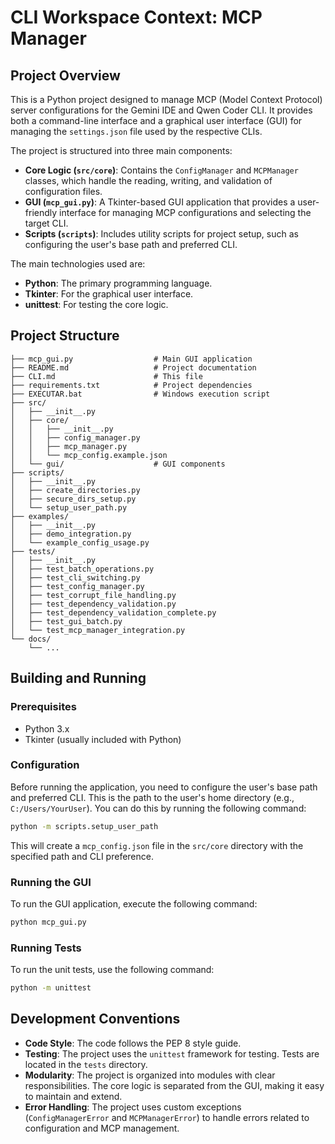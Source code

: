 # CLI Workspace Context: MCP Manager

## Project Overview

This is a Python project designed to manage MCP (Model Context Protocol) server configurations for the Gemini IDE and Qwen Coder CLI. It provides both a command-line interface and a graphical user interface (GUI) for managing the `settings.json` file used by the respective CLIs.

The project is structured into three main components:

*   **Core Logic (`src/core`)**: Contains the `ConfigManager` and `MCPManager` classes, which handle the reading, writing, and validation of configuration files.
*   **GUI (`mcp_gui.py`)**: A Tkinter-based GUI application that provides a user-friendly interface for managing MCP configurations and selecting the target CLI.
*   **Scripts (`scripts`)**: Includes utility scripts for project setup, such as configuring the user's base path and preferred CLI.

The main technologies used are:

*   **Python**: The primary programming language.
*   **Tkinter**: For the graphical user interface.
*   **unittest**: For testing the core logic.

## Project Structure

```
├── mcp_gui.py                  # Main GUI application
├── README.md                   # Project documentation
├── CLI.md                      # This file
├── requirements.txt            # Project dependencies
├── EXECUTAR.bat                # Windows execution script
├── src/
│   ├── __init__.py
│   ├── core/
│   │   ├── __init__.py
│   │   ├── config_manager.py
│   │   ├── mcp_manager.py
│   │   └── mcp_config.example.json
│   └── gui/                    # GUI components
├── scripts/
│   ├── __init__.py
│   ├── create_directories.py
│   ├── secure_dirs_setup.py
│   └── setup_user_path.py
├── examples/
│   ├── __init__.py
│   ├── demo_integration.py
│   └── example_config_usage.py
├── tests/
│   ├── __init__.py
│   ├── test_batch_operations.py
│   ├── test_cli_switching.py
│   ├── test_config_manager.py
│   ├── test_corrupt_file_handling.py
│   ├── test_dependency_validation.py
│   ├── test_dependency_validation_complete.py
│   ├── test_gui_batch.py
│   └── test_mcp_manager_integration.py
└── docs/
    └── ...
```

## Building and Running

### Prerequisites

*   Python 3.x
*   Tkinter (usually included with Python)

### Configuration

Before running the application, you need to configure the user's base path and preferred CLI. This is the path to the user's home directory (e.g., `C:/Users/YourUser`). You can do this by running the following command:

```bash
python -m scripts.setup_user_path
```

This will create a `mcp_config.json` file in the `src/core` directory with the specified path and CLI preference.

### Running the GUI

To run the GUI application, execute the following command:

```bash
python mcp_gui.py
```

### Running Tests

To run the unit tests, use the following command:

```bash
python -m unittest
```

## Development Conventions

*   **Code Style**: The code follows the PEP 8 style guide.
*   **Testing**: The project uses the `unittest` framework for testing. Tests are located in the `tests` directory.
*   **Modularity**: The project is organized into modules with clear responsibilities. The core logic is separated from the GUI, making it easy to maintain and extend.
*   **Error Handling**: The project uses custom exceptions (`ConfigManagerError` and `MCPManagerError`) to handle errors related to configuration and MCP management.

